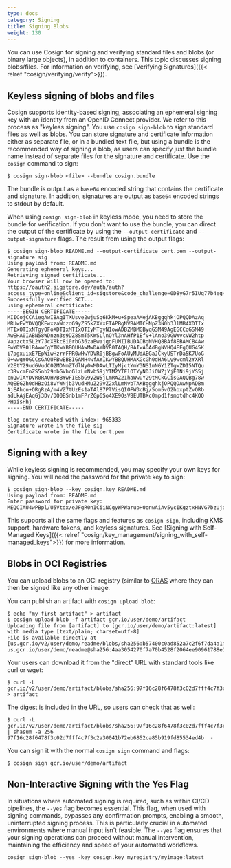 ```yaml
---
type: docs
category: Signing
title: Signing Blobs
weight: 130
---
```


You can use Cosign for signing and verifying standard files and blobs (or binary large objects), in addition to containers. This topic discusses signing blobs/files. For information on verifying, see [Verifying Signatures]({{< relref "cosign/verifying/verify">}}).

## Keyless signing of blobs and files

Cosign supports identity-based signing, associating an ephemeral signing key with an identity from an OpenID Connect provider. We refer to this process as "keyless signing". You use `cosign sign-blob` to sign standard files as well as blobs. You can store signature and certificate information either as separate file, or in a bundled text file, but using a bundle is the recommended way of signing a blob, as users can specify just the bundle name instead of separate files for the signature and certificate.  Use the `cosign` command to sign:

```shell
$ cosign sign-blob <file> --bundle cosign.bundle
```
The bundle is output as a `base64` encoded string that contains the certificate and signature. In addition, signatures are output as `base64` encoded strings to stdout by default. 

When using `cosign sign-blob` in keyless mode, you need to store the bundle for verification. If you don't want to use the bundle, you can direct the output of the certificate by using the `--output-certificate` and `--output-signature` flags. The result from using the output flags:

```shell
$ cosign sign-blob README.md --output-certificate cert.pem --output-signature sig
Using payload from: README.md
Generating ephemeral keys...
Retrieving signed certificate...
Your browser will now be opened to:
https://oauth2.sigstore.dev/auth/auth?access_type=online&client_id=sigstore&code_challenge=0D8yG7r5IUq77b4egHdmwl0Qibx4AFeLTZDfJVwHLHU&code_challenge_method=S256&nonce=22WQwzdXicldeusZNTXuwY0WBcG&redirect_uri=http%3A%2F%2Flocalhost%3A56461%2Fauth%2Fcallback&response_type=code&scope=openid+email&state=22WQwzRfkMPUI6NIRHhpdcWFHjt
Successfully verified SCT...
using ephemeral certificate:
-----BEGIN CERTIFICATE-----
MIICojCCAiegAwIBAgITXUsve2wjuSq6KkM+u+SpeaAMejAKBggqhkjOPQQDAzAq
MRUwEwYDVQQKEwxzaWdzdG9yZS5kZXYxETAPBgNVBAMTCHNpZ3N0b3JlMB4XDTIx
MTIxOTIxNTgyOFoXDTIxMTIxOTIyMTgyN1owADBZMBMGByqGSM49AgEGCCqGSM49
AwEHA0IABN58WDnzn3s9DZ8SmT5KWSLlnOYl3nAHfP1EfV+lAno39GWWvcVW2htp
Vapzctx5L2Y7JcX8kc8i0rbG36zaBwajggFUMIIBUDAOBgNVHQ8BAf8EBAMCB4Aw
EwYDVR0lBAwwCgYIKwYBBQUHAwMwDAYDVR0TAQH/BAIwADAdBgNVHQ4EFgQUG45K
i7pgxuixE7EpWiwHzrrFPR0wHwYDVR0jBBgwFoAUyMUdAEGaJCkyUSTrDa5K7UoG
0+wwgY0GCCsGAQUFBwEBBIGAMH4wfAYIKwYBBQUHMAKGcGh0dHA6Ly9wcml2YXRl
Y2EtY29udGVudC02MDNmZTdlNy0wMDAwLTIyMjctYmY3NS1mNGY1ZTgwZDI5NTQu
c3RvcmFnZS5nb29nbGVhcGlzLmNvbS9jYTM2YTFlOTYyNDJiOWZjYjE0Ni9jYS5j
cnQwIAYDVR0RAQH/BBYwFIESbG9yZW5jLmRAZ21haWwuY29tMCkGCisGAQQBg78w
AQEEG2h0dHBzOi8vYWNjb3VudHMuZ29vZ2xlLmNvbTAKBggqhkjOPQQDAwNpADBm
AjEAhcn+ORgRzA/m4VZ7tUzEs1aTAl87PlVisQIOFW3cBj/5om5vO2hbxptZvORb
adLkAjEAqGj3Dv/DQ0BSnb1mFPrZGp6So4XE9OsV8EUTBXc0mpd1fsmotdhc4KQO
PHpisPhj
-----END CERTIFICATE-----

tlog entry created with index: 965333
Signature wrote in the file sig
Certificate wrote in the file cert.pem
```


## Signing with a key

While keyless signing is recommended, you may specify your own keys for signing.  You will need the password for the private key to sign:

```shell
$ cosign sign-blob --key cosign.key README.md
Using payload from: README.md
Enter password for private key:
MEQCIAU4wPBpl/U5Vtdx/eJFgR0nICiiNCgyWPWarupH0onwAiAv5ycIKgztxHNVG7bzUjqHuvK2gsc4MWxwDgtDh0JINw==
```

This supports all the same flags and features as `cosign sign`, including KMS support, hardware tokens, and keyless signatures. See [Signing with Self-Managed Keys]({{< relref "cosign/key_management/signing_with_self-managed_keys">}}) for more information.

## Blobs in OCI Registries

You can upload blobs to an OCI registry (similar to [ORAS](https://github.com/oras-project/oras) where they can then be signed like any other image.

You can publish an artifact with `cosign upload blob`:

```shell
$ echo "my first artifact" > artifact
$ cosign upload blob -f artifact gcr.io/user/demo/artifact
Uploading file from [artifact] to [gcr.io/user/demo/artifact:latest] with media type [text/plain; charset=utf-8]
File is available directly at [us.gcr.io/v2/user/demo/readme/blobs/sha256:b57400c0ad852a7c2f6f7da4a1f94547692c61f3e921a49ba3a41805ae8e1e99]
us.gcr.io/user/demo/readme@sha256:4aa3054270f7a70b4528f2064ee90961788e1e1518703592ae4463de3b889dec
```

Your users can download it from the "direct" URL with standard tools like curl or wget:

```shell
$ curl -L gcr.io/v2/user/demo/artifact/blobs/sha256:97f16c28f6478f3c02d7fff4c7f3c2a30041b72eb6852ca85b919fd85534ed4b > artifact
```

The digest is included in the URL, so users can check that as well:

```shell
$ curl -L gcr.io/v2/user/demo/artifact/blobs/sha256:97f16c28f6478f3c02d7fff4c7f3c2a30041b72eb6852ca85b919fd85534ed4b | shasum -a 256
97f16c28f6478f3c02d7fff4c7f3c2a30041b72eb6852ca85b919fd85534ed4b  -
```

You can sign it with the normal `cosign sign` command and flags:

```shell
$ cosign sign gcr.io/user/demo/artifact
```
## Non-Interactive Signing with the Yes Flag

In situations where automated signing is required, such as within CI/CD pipelines, the `--yes` flag becomes essential. This flag, when used with signing commands, bypasses any confirmation prompts, enabling a smooth, uninterrupted signing process. This is particularly crucial in automated environments where manual input isn't feasible. The `--yes` flag ensures that your signing operations can proceed without manual intervention, maintaining the efficiency and speed of your automated workflows.

```
cosign sign-blob --yes -key cosign.key myregistry/myimage:latest
```